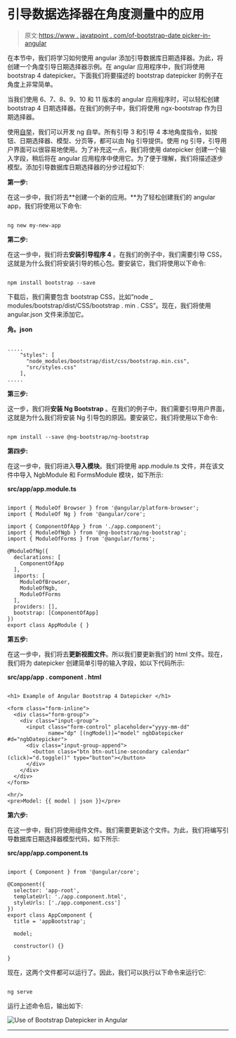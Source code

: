 # 引导数据选择器在角度测量中的应用

> 原文:[https://www . javatpoint . com/of-bootstrap-date picker-in-angular](https://www.javatpoint.com/use-of-bootstrap-datepicker-in-angular)

在本节中，我们将学习如何使用 angular 添加引导数据库日期选择器。为此，将创建一个角度引导日期选择器示例。在 angular 应用程序中，我们将使用 bootstrap 4 datepicker。下面我们将要描述的 bootstrap datepicker 的例子在角度上非常简单。

当我们使用 6、7、8、9、10 和 11 版本的 angular 应用程序时，可以轻松创建 bootstrap 4 日期选择器。在我们的例子中，我们将使用 ngx-bootstrap 作为日期选择器。

使用[自举](https://www.javatpoint.com/bootstrap-tutorial)，我们可以开发 ng 自举。所有引导 3 和引导 4 本地角度指令，如按钮、日期选择器、模型、分页等，都可以由 Ng 引导提供。使用 ng 引导，引导用户界面可以很容易地使用。为了补充这一点，我们将使用 datepicker 创建一个输入字段，稍后将在 angular 应用程序中使用它。为了便于理解，我们将描述逐步模型。添加引导数据库日期选择器的分步过程如下:

**第一步:**

在这一步中，我们将去**创建一个新的应用。**为了轻松创建我们的 angular app，我们将使用以下命令:

```

ng new my-new-app

```

**第二步:**

在这一步中，我们将去**安装引导程序 4** 。在我们的例子中，我们需要引导 CSS，这就是为什么我们将安装引导的核心包。要安装它，我们将使用以下命令:

```

npm install bootstrap --save

```

下载后，我们需要包含 bootstrap CSS，比如“node _ modules/bootstrap/dist/CSS/bootstrap . min . CSS”。现在，我们将使用 angular.json 文件来添加它。

**角。json**

```

.....
    "styles": [
      "node_modules/bootstrap/dist/css/bootstrap.min.css",
      "src/styles.css"
    ],
.....

```

**第三步:**

这一步，我们将**安装 Ng Bootstrap** 。在我们的例子中，我们需要引导用户界面，这就是为什么我们将安装 Ng 引导包的原因。要安装它，我们将使用以下命令:

```

npm install --save @ng-bootstrap/ng-bootstrap

```

**第四步:**

在这一步中，我们将进入**导入模块**。我们将使用 app.module.ts 文件，并在该文件中导入 NgbModule 和 FormsModule 模块，如下所示:

**src/app/app.module.ts**

```

import { ModuleOf Browser } from '@angular/platform-browser';
import { ModuleOf Ng } from '@angular/core';

import { ComponentOfApp } from './app.component';
import { ModuleOfNgb } from '@ng-bootstrap/ng-bootstrap';
import { ModuleOfForms } from '@angular/forms';

@ModuleOfNg({
  declarations: [
    ComponentOfApp
  ],
  imports: [
    ModuleOfBrowser, 
    ModuleOfNgb,
    ModuleOfForms
  ],
  providers: [],
  bootstrap: [ComponentOfApp]
})
export class AppModule { }

```

**第五步:**

在这一步中，我们将去**更新视图文件**。所以我们要更新我们的 html 文件。现在，我们将为 datepicker 创建简单引导的输入字段，如以下代码所示:

**src/app/app . component . html**

```

<h1> Example of Angular Bootstrap 4 Datepicker </h1>

<form class="form-inline">
  <div class="form-group">
    <div class="input-group">
      <input class="form-control" placeholder="yyyy-mm-dd"
             name="dp" [(ngModel)]="model" ngbDatepicker #d="ngbDatepicker">
      <div class="input-group-append">
        <button class="btn btn-outline-secondary calendar" (click)="d.toggle()" type="button"></button>
      </div>
    </div>
  </div>
</form>

<hr/>
<pre>Model: {{ model | json }}</pre>

```

**第六步:**

在这一步中，我们将使用组件文件。我们需要更新这个文件。为此，我们将编写引导数据库日期选择器模型代码，如下所示:

**src/app/app.component.ts**

```

import { Component } from '@angular/core';

@Component({
  selector: 'app-root',
  templateUrl: './app.component.html',
  styleUrls: ['./app.component.css']
})
export class AppComponent {
  title = 'appBootstrap';

  model;

  constructor() {}

}

```

现在，这两个文件都可以运行了。因此，我们可以执行以下命令来运行它:

```

ng serve

```

运行上述命令后，输出如下:

![Use of Bootstrap Datepicker in Angular](img/a629cd6e39f37e0000a11406cf9995e0.png)

* * *
